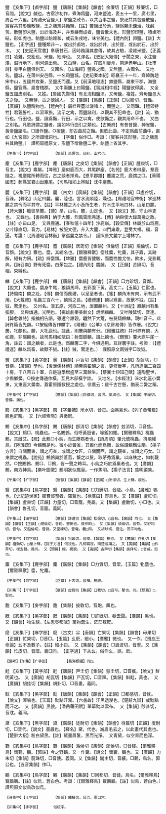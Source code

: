 <!-- { "loadSidebar": true } -->
鹽	【亥集下】【鹵字部】	鹽	【唐韻】【集韻】【韻會】余廉切【正韻】移廉切，□音閻。【說文】鹹也。古宿沙初作，煮海爲鹽，河東鹽池，袤五十一里，廣七里，周百十六里。【周禮天官鹽人】掌鹽之政令，以共百事之鹽，祭祀共其苦鹽散鹽，賔客共其形鹽散鹽，王之膳羞共飴鹽。【註】苦鹽出於池，鹽爲顆未鍊治，味鹹苦。散鹽卽末鹽，出於海及井，幷煑鹻而成者，鹽皆散末也。形鹽卽印鹽，積鹵所結，形如虎也。飴鹽以飴雜和，或云生戎地，味甘美也。【禮內則】卵鹽。【註】大鹽也。【正字通】鹽種類非一，或出於鹵地，或出於井，出於崖，或出於石，出於木。　又【史記天官書】臯唐甘石，因時務論其書傳，故其占驗，凌雜米鹽。【正義曰】凌雜，交亂也。米鹽，細碎也。　又澤名。【史記大宛傳】于闐之東，水注鹽澤，潛行地下，則河源出焉。　又白鹽，山名。在四川夔州，南連赤甲山。【杜甫詩】赤甲白鹽俱刺天。　又國名。【山海經】鹽長之國。又無鹽，古國名。　又地名。鹽城，在蒲州安邑縣。一名司鹽城。【史記秦本紀】昭襄王十一年，齊韓魏趙宋中山，五國共攻秦，至鹽氏而還。又【前漢地理志】無鹽縣，屬東平郡，海鹽縣，鹽官縣，屬會稽郡。　又牛兩膁上曰陽鹽。【甯戚相牛經】陽鹽欲得廣。　又金鹽五加皮別名。　又姓。【魯國先賢傳】有北海相鹽津。又毋鹽，複姓。齊毋鹽邑大夫之後。　又無鹽，古之醜婦人。　又【廣韻】【集韻】【正韻】□以贍切，音豔。【廣韻】以鹽醃物也。【禮內則】屑桂與薑以灑諸上，而鹽之。　又同豔。【禮郊特牲】君親誓社，以習軍旅，流示之禽，而鹽諸利，以觀其不犯命也。【註】流，猶行也。行田也。鹽，讀爲豔，行田，示之以禽，使歆豔之，觀其用命不也。　又曲之別名。凡歌詩謂之鹽者，謂如吟行曲引之類也。【古樂府】有昔昔鹽，神雀鹽，黃帝鹽諸名。□讀作鹽。○按鹽，卽古曲前之豔。但歌此曲，不定爲曲前曲中，直如《九宮譜》之所謂慢詞也。　【字彙】俗作□。考證：〔賓客共其形鹽，王之膳羞共其飴鹽。〕　謹照周禮原文，形鹽下增散鹽二字。飴鹽上省其字。 

	【午集下】【穴字部】		【集韻】邕俱切，音紆。山穴也。

麈	【亥集下】【鹿字部】	麈	【唐韻】之庾切【集韻】【韻會】【正韻】腫庾切，□音主。【說文】麋屬。【埤雅】麈似鹿而大，其尾辟麈。【名苑】鹿大者曰麈，羣鹿隨之，視麈尾所轉而往，古之談者揮焉。【恩平郡譜】麈謂之荒，鹿謂之□。【華陽國志】郪縣宣君山出麈尾。【司馬相如上林賦】沈牛麈麋。

麓	【亥集下】【鹿字部】	麓	〔古文〕【廣韻】【集韻】【韻會】【正韻】□盧谷切，音祿。【釋名】山足曰麓。麓，陸也。言水流順陸，燥也。【周禮地官林衡】掌巡林麓之禁令而平其守。【註】平林麓之大小及所生者，竹木生平地曰林，山足曰麓。【詩大雅】瞻彼旱麓。【傳】旱，山名。麓，山足也。　又【說文】麓，守山林吏也。　又錄也。【書舜典】納于大麓，烈風雷雨弗迷。【傳】納舜使大錄萬幾之政。【註】亦曰山足。　又與鹿通。【春秋僖十四年】沙鹿崩。【穀梁傳】林屬於山爲鹿。　又叶錄直切，音力。【易林】被服文德，升入大麓，四門雍肅，登受大福。福，音逼。考證：〔【周禮地官林衡】掌巡麓之禁令。〕　謹照原文麓字上增林字。

麕	【亥集下】【鹿字部】	麕	【廣韻】居筠切【集韻】俱倫切【正韻】規倫切，□音頵。【說文】麞也。麕，其總名也。【爾雅釋獸】麕牡麌，牝麜，其子麆，其跡解，絕有力豣。【疏】辨麕類。【埤雅】麕鹿皆健駭，而麕性膽尤怯，飮水，見影輒奔。【詩召南】野有死麕，白茅包之。【禮內則】麕脯。　又【正韻】苦隕切，音稛。束縛也。

麟	【亥集下】【鹿字部】	麟	【唐韻】【集韻】【韻會】【正韻】□力珍切，音鄰。【說文】大麚也。麕身牛尾，狼額馬蹄，五彩腹下黃，高丈二。【玉篇】仁獸也。【詩周南】麟之趾。【傳】麟信而應禮，以足至者也。【箋】麟角末有肉，示有武不用。【大戴禮】毛蟲三百六十，麟爲之長。【禮禮運】麟以爲畜，故獸不狘。【註】狘，驚走也。　又州名。漢五原，河西二地，唐置麟州。又【十洲記】鳳麟州有集弦膠。　又與燐通。光明也。【揚雄劇秦美新文】炳炳麟麟。　又叶陵延切，音連。【韓愈雜詩】指摘相告語，雖還今誰親。翩然下大荒，被髮騎麒麟。親叶音千。此詩終篇皆先韻。○按經傳皆作麟字。《爾雅》《公羊》《京房易傳》皆作麐。《說文》麐，牝麒也。麟，大牝鹿也。據此，則麐與麟有分。《爾雅註疏》幷州界有麟，大如鹿，非瑞麟也。故司馬相如賦曰：射糜脚麟，謂此麟也。《爾雅》麠大麃牛尾一角，註云：謂之麟者，此是也。然麟麐二字，今俱通用。互詳麐字註。考證：〔【禮禮運】麟以爲畜，故獸不狨。【註】狨，驚走也。〕　謹照原文兩狨字□改狘。 

黉	【亥集下】【黃字部】	黌	【廣韻】戸盲切【集韻】【韻會】【正韻】胡盲切，□音橫。【廣韻】學也。【後漢儒林傳】順帝感翟酺之言，更修黌宇，凡所造搆二百四十房，千八百五十室，自是遊學增盛至三萬餘生。【蔡襄士伸知己賦】遠陶聖世，少齒鄕黌。○按史傳通作橫。互見木部橫字註。　又地名。【水經注】淶水北逕小黌東，又東逕大黌南，蓋霍原隱敎授之處也。徐廣云：雖千古世懸，猶表二黌之稱。

	【午集中】【疒字部】		【廣韻】【集韻】□匹備切，音淠。氣滿也。　又【集韻】平祕切，音備。滿也。

黣	【亥集下】【黑字部】	黣	【字彙補】米水切，音毎。面黑氣也。【列子黃帝篇】肌色皯黣。　又【六經索隱】與黴同。

鷦	【亥集中】【鳥字部】	鷦	【唐韻】卽消切【集韻】【韻會】兹消切，□音焦。【說文】鷦□，桃蟲也。一名鷦鷯。俗呼黃脰雀，喙銳如錐。【爾雅釋鳥】桃蟲鷦，其雌艾。【疏】此鷦□小鳥，而生鵰鶚者也。【詩周頌】肇允彼桃蟲，拚飛維鳥。【陸璣疏】今鷦鷯是也。微小於黃雀，其雛化而爲鵰，故俗謂鷦鷯生鵰。【揚子方言】自關而東，謂之巧雀，或謂之女匠。自關而西，謂之韈雀，或謂之巧女。江東謂之桃蟲。【說苑】鷦鷯巢於葦苕，繫之以髮，取茅秀爲巢，以麻紩之，如刺韈然。○按鷦鷯、鷦□、□鷯，皆一聲之轉耳。小鳥之巧於爲巢者也。又【廣韻】鷦，南方神鳥。【樂叶圖徵】鷦明狀似鳳皇。一作焦明。【揚子法言】焦明遴集。

	【午集中】【疒字部】		【唐韻】【集韻】【韻會】【正韻】□所澋切，生上聲。瘦也。

鸗	【亥集中】【鳥字部】	鸗	【廣韻】【集韻】□力鍾切，音龍。小鳥。【廣雅】鴨也。【史記楚世家】鄒費郯邳者，羅鸗也。【徐廣曰】野鳥也。又【廣韻】盧紅切。【集韻】盧東切【正韻】力童切，□音籠。鳧屬。又【集韻】盧動切，小□也。又【韻會】魯孔切，音籠。義同。

	【午集上】【田字部】		【廣韻】詳遵切【集韻】松倫切，□音旬。【廣韻】均也。　又【集韻】【韻會】【正韻】□規倫切，音鈞。墾田也。或作畇□。　又【集韻】須倫切，音荀。又舒均切，音勻。又船倫切，音脣。又堂練切，音電。義□同。　又胡畎切，音泫。田平均也。

	【午集中】【目字部】		【集韻】祖叢切，音椶。【類篇】視也。　又【廣韻】作孔切【集韻】祖動切，□椶上聲。【揚子方言】伺視也。凡相竊視，南楚或謂之。　又【廣韻】【集韻】□作弄切，椶去聲。義同。　又【類篇】矇，視貌。　又【廣韻】古拜切【集韻】居拜切，□音戒。怒也。

麜	【亥集下】【鹿字部】	麜	【廣韻】【集韻】□力質切，音栗。【玉篇】牝麕也。【爾雅釋獸】麕，牝麜。

	【午集中】【目字部】		【正篇】卜古切，音補。視貌。

	【卯集下】【斤字部】		【廣韻】虛我切【集韻】口我切，□音可。擊也。同。【類篇】□，掣也。

麭	【亥集下】【麥字部】	麭	【集韻】披敎切，音炮。餌也。

黖	【亥集下】【黑字部】	黖	【廣韻】【集韻】□許旣切，欷去聲。【廣韻】黑也。　又【韻會】物生貌。【左思吳都賦】萬物蠢生，茫茫黖黖。

麼	【亥集下】【麻字部】	麼	〔古文〕尛【唐韻】亡果切【集韻】【韻會】毋果切【正韻】忙果切，□音□。【玉篇】幺麽，細小。【廣雅】微也。　又一作。【班彪王命論】幺不及數子。【註】細小曰。　又【集韻】【韻會】□眉波切，音摩。又【集韻】忙皮切，音糜。義□同。　【正字通】下从幺。俗作么，誤。麽。

	【備考】【午集】【疒字部】		【篇海類編】同□。

黊	【亥集下】【黃字部】	黊	【唐韻】戸圭切【集韻】懸圭切，□音攜。【說文】鮮明黃也。　又【廣韻】胡瓦切【集韻】戸瓦切，□音踝。【集韻】斢黊，黃也。　又【廣韻】胡挂切【集韻】胡卦切，□音畫。義同。

黕	【亥集下】【黑字部】	黕	【唐韻】【集韻】【韻會】【正韻】□都感切，音紞。【說文】滓垢也。【玉篇】黕點汗濁。【六書故】汗黑透漤也。【楚辭九辯】或黕點而汗之。　又【廣韻】黑貌。【潘岳藉田賦】翠幕黕以雲布。　又【集韻】陟甚切，音耽。義同。

黛	【亥集下】【黑字部】	黛	【廣韻】徒耐切【集韻】【韻會】待戴切【正韻】度耐切，□音代。【說文】畫眉也。【釋名】黛，代也。滅眉毛去之，以此畫代其處也。【楚辭大招】粉白黛黑。【註】黛畫眉鬒，黑而光淨。　又靑黛，似空靑而色深。

鷜	【亥集中】【鳥字部】	鷜	【廣韻】落侯切【集韻】郞侯切，□音樓。【爾雅釋鳥】鵱鷜，鵝。【郭註】今之野鵝。又一作蔞。【說文】鵱蔞，鵝也。又【廣韻】力朱切【集韻】龍珠切，□音慺。義同。又【集韻】隴主切，音縷。□鷜，鳥名。郭公也。【五音集韻】作□。

鷵	【亥集中】【鳥字部】	鷵	【廣韻】【集韻】□同都切，音徒。鳥名。【爾雅釋鳥】鸄鶶鷵。【註】似烏，蒼白色。考證：〔【爾雅釋鳥】鸄鶶鷵。【註】似鳥，蒼白色。〕　謹照原文似鳥改似烏。 

	【丑集中】【土字部】		【集韻】晡橫切，音浜。冢口穴。

	【卯集中】【手字部】		俗梳字。

